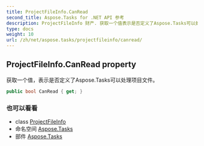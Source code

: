 ```yaml
---
title: ProjectFileInfo.CanRead
second_title: Aspose.Tasks for .NET API 参考
description: ProjectFileInfo 财产. 获取一个值表示是否定义了Aspose.Tasks可以处理项目文件
type: docs
weight: 10
url: /zh/net/aspose.tasks/projectfileinfo/canread/
---
```

## ProjectFileInfo.CanRead property

获取一个值，表示是否定义了Aspose.Tasks可以处理项目文件。

```csharp
public bool CanRead { get; }
```

### 也可以看看

* class [ProjectFileInfo](../)
* 命名空间 [Aspose.Tasks](../../projectfileinfo/)
* 部件 [Aspose.Tasks](../../../)


